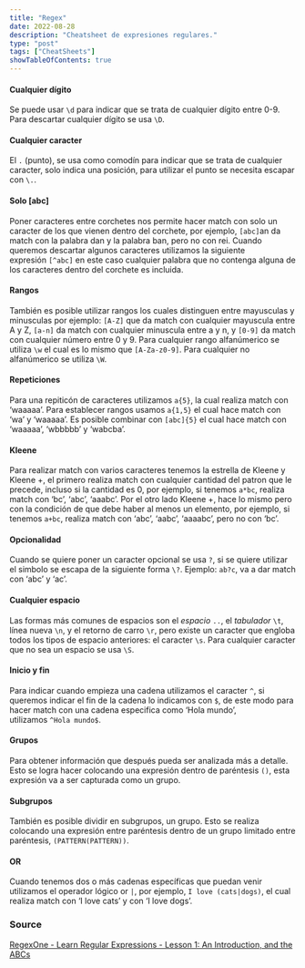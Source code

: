 ```yaml
---
title: "Regex"
date: 2022-08-28
description: "Cheatsheet de expresiones regulares."
type: "post"
tags: ["CheatSheets"]
showTableOfContents: true
---
```


#### Cualquier dígito

Se puede usar `\d` para indicar que se trata de cualquier dígito entre 0-9. Para descartar cualquier dígito se usa `\D`.

#### Cualquier caracter

El `.` (punto), se usa como comodín para indicar que se trata de cualquier caracter, solo indica una posición, para utilizar el punto se necesita escapar con `\.`.

#### Solo [abc]

Poner caracteres entre corchetes nos permite hacer match con solo un caracter de los que vienen dentro del corchete, por ejemplo, `[abc]`an da match con la palabra dan y la palabra ban, pero no con rei. Cuando queremos descartar algunos caracteres utilizamos la siguiente expresión `[^abc]` en este caso cualquier palabra que no contenga alguna de los caracteres dentro del corchete es incluida.

#### Rangos

También es posible utilizar rangos los cuales distinguen entre mayusculas y minusculas por ejemplo: `[A-Z]` que da match con cualquier mayuscula entre A y Z, `[a-n]` da match con cualquier minuscula entre a y n, y `[0-9]` da match con cualquier número entre 0 y 9. Para cualquier rango alfanúmerico se utiliza `\w` el cual es lo mismo que `[A-Za-z0-9]`. Para cualquier no alfanúmerico se utiliza `\W`.

#### Repeticiones

Para una repiticón de caracteres utilizamos `a{5}`, la cual realiza match con ‘waaaaa’. Para establecer rangos usamos `a{1,5}` el cual hace match con ‘wa’ y ‘waaaaa’. Es posible combinar con `[abc]{5}` el cual hace match con ‘waaaaa’, ‘wbbbbb’ y ‘wabcba’.

#### Kleene

Para realizar match con varios caracteres tenemos la estrella de Kleene y Kleene +, el primero realiza match con cualquier cantidad del patron que le precede, incluso si la cantidad es 0, por ejemplo, si tenemos `a*bc`, realiza match con ‘bc’, ‘abc’, ‘aaabc’. Por el otro lado Kleene +, hace lo mismo pero con la condición de que debe haber al menos un elemento, por ejemplo, si tenemos `a+bc`, realiza match con ‘abc’, ‘aabc’, ‘aaaabc’, pero no con ‘bc’.

#### Opcionalidad

Cuando se quiere poner un caracter opcional se usa `?`, si se quiere utilizar el simbolo se escapa de la siguiente forma `\?`. Ejemplo: `ab?c`, va a dar match con ‘abc’ y ‘ac’.

#### Cualquier espacio

Las formas más comunes de espacios son el _espacio_ `..`, el _tabulador_ `\t`, línea nueva `\n`, y el retorno de carro `\r`, pero existe un caracter que engloba todos los tipos de espacio anteriores: el caracter `\s`. Para cualquier caracter que no sea un espacio se usa `\S`.

#### Inicio y fin

Para indicar cuando empieza una cadena utilizamos el caracter `^`, si queremos indicar el fin de la cadena lo indicamos con `$`, de este modo para hacer match con una cadena especifica como ‘Hola mundo’, utilizamos `^Hola mundo$`.

#### Grupos

Para obtener información que después pueda ser analizada más a detalle. Esto se logra hacer colocando una expresión dentro de paréntesis `()`, esta expresión va a ser capturada como un grupo.

#### Subgrupos

También es posible dividir en subgrupos, un grupo. Esto se realiza colocando una expresión entre paréntesis dentro de un grupo limitado entre paréntesis, `(PATTERN(PATTERN))`.

#### OR

Cuando tenemos dos o más cadenas específicas que puedan venir utilizamos el operador lógico or `|`, por ejemplo, `I love (cats|dogs)`, el cual realiza match con ‘I love cats’ y con ‘I love dogs’.

### Source

[RegexOne - Learn Regular Expressions - Lesson 1: An Introduction, and the ABCs](https://regexone.com/)

